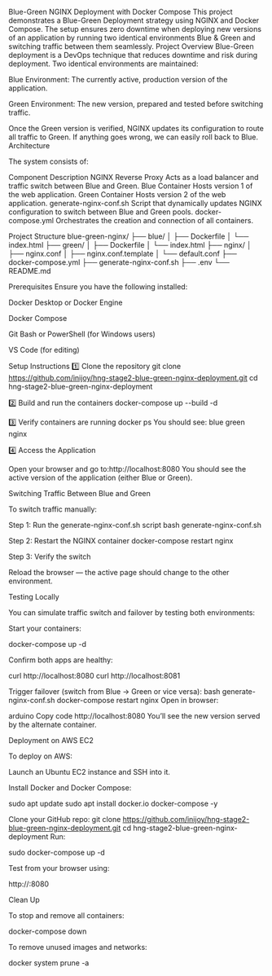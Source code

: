 Blue-Green NGINX Deployment with Docker Compose
This project demonstrates a Blue-Green Deployment strategy using NGINX and Docker Compose. The setup ensures zero downtime when deploying new versions of an application by running two identical environments  Blue & Green and switching traffic between them seamlessly.
Project Overview
Blue-Green deployment is a DevOps technique that reduces downtime and risk during deployment. Two identical environments are maintained:

Blue Environment: The currently active, production version of the application.

Green Environment: The new version, prepared and tested before switching traffic.

Once the Green version is verified, NGINX updates its configuration to route all traffic to Green. If anything goes wrong, we can easily roll back to Blue.
Architecture

The system consists of:

Component	                 Description
NGINX Reverse Proxy	      Acts as a load balancer and traffic switch between Blue and Green.
Blue Container	          Hosts version 1 of the web application.
Green Container	          Hosts version 2 of the web application.
generate-nginx-conf.sh	  Script that dynamically updates NGINX configuration to switch between Blue and Green pools.
docker-compose.yml	      Orchestrates the creation and connection of all containers.

Project Structure
blue-green-nginx/
├── blue/
│   ├── Dockerfile
│   └── index.html
├── green/
│   ├── Dockerfile
│   └── index.html
├── nginx/
│   ├── nginx.conf
│   ├── nginx.conf.template
│   └── default.conf
├── docker-compose.yml
├── generate-nginx-conf.sh
├── .env
└── README.md

Prerequisites
Ensure you have the following installed:

Docker Desktop or Docker Engine

Docker Compose

Git Bash or PowerShell (for Windows users)

VS Code (for editing)

Setup Instructions
1️⃣ Clone the repository
git clone https://github.com/inijoy/hng-stage2-blue-green-nginx-deployment.git
cd hng-stage2-blue-green-nginx-deployment

2️⃣ Build and run the containers
docker-compose up --build -d

3️⃣ Verify containers are running
docker ps
You should see:
blue
green
nginx

4️⃣ Access the Application

Open your browser and go to:http://localhost:8080
You should see the active version of the application (either Blue or Green).

Switching Traffic Between Blue and Green

To switch traffic manually:

Step 1: Run the generate-nginx-conf.sh script
bash generate-nginx-conf.sh

Step 2: Restart the NGINX container
docker-compose restart nginx

Step 3: Verify the switch

Reload the browser — the active page should change to the other environment.

Testing Locally

You can simulate traffic switch and failover by testing both environments:

Start your containers:

docker-compose up -d


Confirm both apps are healthy:

curl http://localhost:8080
curl http://localhost:8081


Trigger failover (switch from Blue → Green or vice versa):
bash generate-nginx-conf.sh
docker-compose restart nginx
Open in browser:

arduino
Copy code
http://localhost:8080
You’ll see the new version served by the alternate container.

Deployment on AWS EC2

To deploy on AWS:

Launch an Ubuntu EC2 instance and SSH into it.

Install Docker and Docker Compose:

sudo apt update
sudo apt install docker.io docker-compose -y


Clone your GitHub repo:
git clone https://github.com/inijoy/hng-stage2-blue-green-nginx-deployment.git
cd hng-stage2-blue-green-nginx-deployment
Run:

sudo docker-compose up -d


Test from your browser using:

http://<EC2-Public-IP>:8080

Clean Up

To stop and remove all containers:

docker-compose down


To remove unused images and networks:

docker system prune -a


